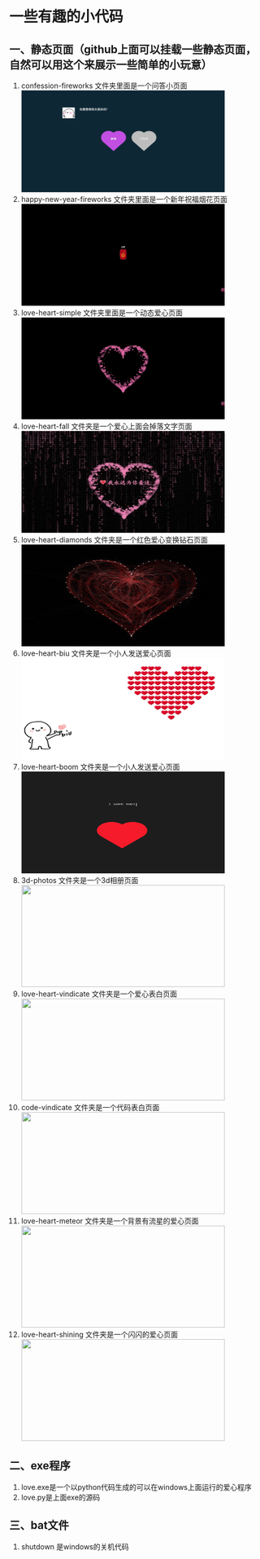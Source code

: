 

# 一些有趣的小代码

## 一、静态页面（github上面可以挂载一些静态页面，自然可以用这个来展示一些简单的小玩意）

   1. confession-fireworks 文件夹里面是一个问答小页面
      <div><a href="https://shmily-xx.github.io/love-heart/confession-fireworks"><img src="./imgs/WX20250609-142228.png" style="height: 200px;width: 400px" /></a></div>
   2. happy-new-year-fireworks 文件夹里面是一个新年祝福烟花页面
      <div><a href="https://shmily-xx.github.io/love-heart/happy-new-year-fireworks"><img src="./imgs/WX20250121-090345.png" style="height: 200px;width: 400px" /></a></div>
   3. love-heart-simple 文件夹里面是一个动态爱心页面
      <div><a href="https://shmily-xx.github.io/love-heart/love-heart-simple"><img src="./imgs/WX20250121-090311.png" style="height: 200px;width: 400px" /></a></div>
   4. love-heart-fall 文件夹是一个爱心上面会掉落文字页面
      <div><a href="https://shmily-xx.github.io/love-heart/love-heart-fall"><img src="./imgs/WX20250609-142229.jpg" style="height: 200px;width: 400px" /></a></div>
   5. love-heart-diamonds 文件夹是一个红色爱心变换钻石页面
      <div><a href="https://shmily-xx.github.io/love-heart/love-heart-diamonds"><img src="./imgs/love-heart-diamonds.jpg" style="height: 200px;width: 400px" /></a></div>
   6. love-heart-biu 文件夹是一个小人发送爱心页面
      <div><a href="https://shmily-xx.github.io/love-heart/love-heart-biu"><img src="./imgs/love-heart-biu.jpg" style="height: 200px;width: 400px" /></a></div>
   7. love-heart-boom 文件夹是一个小人发送爱心页面
      <div><a href="https://shmily-xx.github.io/love-heart/love-heart-boom"><img src="./imgs/WechatIMG2059.jpg" style="height: 200px;width: 400px" /></a></div>
   8. 3d-photos 文件夹是一个3d相册页面
      <div><a href="https://shmily-xx.github.io/love-heart/love-heart-boom"><img src="" style="height: 200px;width: 400px" /></a></div>
   9. love-heart-vindicate 文件夹是一个爱心表白页面
      <div><a href="https://shmily-xx.github.io/love-heart/love-heart-vindicate"><img src="" style="height: 200px;width: 400px" /></a></div>
   10. code-vindicate 文件夹是一个代码表白页面
      <div><a href="https://shmily-xx.github.io/love-heart/code-vindicate"><img src="" style="height: 200px;width: 400px" /></a></div>
   11. love-heart-meteor 文件夹是一个背景有流星的爱心页面
      <div><a href="https://shmily-xx.github.io/love-heart/love-heart-meteor"><img src="" style="height: 200px;width: 400px" /></a></div>
   12. love-heart-shining 文件夹是一个闪闪的爱心页面
      <div><a href="https://shmily-xx.github.io/love-heart/love-heart-shining"><img src="" style="height: 200px;width: 400px" /></a></div>

## 二、exe程序

   1. love.exe是一个以python代码生成的可以在windows上面运行的爱心程序
   2.  love.py是上面exe的源码

## 三、bat文件

   1.  shutdown 是windows的关机代码
